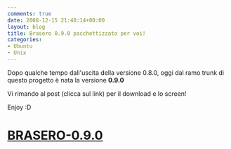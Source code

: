 ```yaml
---
comments: true
date: 2008-12-15 21:40:14+00:00
layout: blog
title: Brasero 0.9.0 pacchettizzato per voi!
categories:
- Ubuntu
- Unix
---
```


Dopo qualche tempo dall'uscita della versione 0.8.0, oggi dal ramo trunk di questo progetto è nata la versione **0.9.0**

Vi rimando al post (clicca sul link) per il download e lo screen!

Enjoy :D


# [BRASERO-0.9.0](https://github.com/paolostivanin2008/10/27/brasero-090-compilato-e-pacchettizzato-per-voi/)
